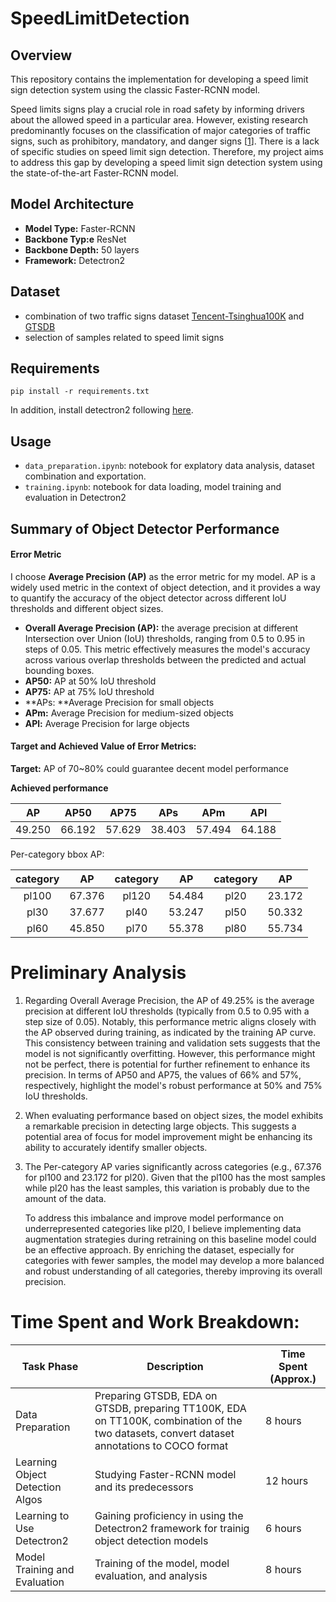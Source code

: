# SpeedLimitDetection
## Overview
This repository contains the implementation for developing a speed limit sign detection system using the classic Faster-RCNN model.

Speed limits signs play a crucial role in road safety by informing drivers about the allowed speed in a particular area. However, existing research predominantly focuses on the classification of major categories of traffic signs, such as prohibitory, mandatory, and danger signs [[1](https://www.sciencedirect.com/science/article/pii/S092523121830924X)]. There is a lack of specific studies on speed limit sign detection. Therefore, my project aims to address this gap by developing a speed limit sign detection system using the state-of-the-art Faster-RCNN model.

## Model Architecture
- **Model Type:** Faster-RCNN
- **Backbone Typ:e** ResNet
- **Backbone Depth:** 50 layers
- **Framework:** Detectron2

## Dataset
- combination of two traffic signs dataset [Tencent-Tsinghua100K](https://cg.cs.tsinghua.edu.cn/traffic-sign/) and [GTSDB](https://www.google.com/url?sa=t&rct=j&q=&esrc=s&source=web&cd=&cad=rja&uact=8&ved=2ahUKEwiyiZjHsZyDAxVf8rsIHTw8A_EQFnoECA0QAQ&url=https%3A%2F%2Fbenchmark.ini.rub.de%2F&usg=AOvVaw3ydXAIMKQ2BxWRtbpCBe9c&opi=89978449)
- selection of samples related to speed limit signs

## Requirements
```
pip install -r requirements.txt
```
In addition, install detectron2 following [here](https://detectron2.readthedocs.io/en/latest/tutorials/install.html).

## Usage
- `data_preparation.ipynb`: notebook for explatory data analysis, dataset combination and exportation.
- `training.ipynb`: notebook for data loading, model training and evaluation in Detectron2

## Summary of Object Detector Performance

#### Error Metric

I choose **Average Precision (AP)** as the error metric for my model. AP is a widely used metric in the context of object detection, and it provides a way to quantify the accuracy of the object detector across different IoU thresholds and different object sizes. 

- **Overall Average Precision (AP):** the average precision at different Intersection over Union (IoU) thresholds, ranging from 0.5 to 0.95 in steps of 0.05. This metric effectively measures the model's accuracy across various overlap thresholds between the predicted and actual bounding boxes.
- **AP50:** AP at 50% IoU threshold
- **AP75:** AP at 75% IoU threshold
- **APs: **Average Precision for small objects
- **APm:** Average Precision for medium-sized objects
- **APl:** Average Precision for large objects

#### Target and Achieved Value of Error Metrics:

**Target:** AP of 70~80% could guarantee decent model performance

**Achieved performance**

|   AP   |  AP50  |  AP75  |  APs   |  APm   |  APl   |
| :----: | :----: | :----: | :----: | :----: | :----: |
| 49.250 | 66.192 | 57.629 | 38.403 | 57.494 | 64.188 |

Per-category bbox AP:

| category |   AP   | category |   AP   | category |   AP   |
| :------: | :----: | :------: | :----: | :------: | :----: |
|  pl100   | 67.376 |  pl120   | 54.484 |   pl20   | 23.172 |
|   pl30   | 37.677 |   pl40   | 53.247 |   pl50   | 50.332 |
|   pl60   | 45.850 |   pl70   | 55.378 |   pl80   | 55.734 |

# Preliminary Analysis

1. Regarding Overall Average Precision, the AP of 49.25% is the average precision at different IoU thresholds (typically from 0.5 to 0.95 with a step size of 0.05). Notably, this performance metric aligns closely with the AP observed during training, as indicated by the training AP curve. This consistency between training and validation sets suggests that the model is not significantly overfitting. However, this performance might not be perfect, there is potential for further refinement to enhance its precision. In terms of AP50 and AP75, the values of 66% and 57%, respectively, highlight the model's robust performance at 50% and 75% IoU thresholds. 

2. When evaluating performance based on object sizes, the model exhibits a remarkable precision in detecting large objects. This suggests a potential area of focus for model improvement might be enhancing its ability to accurately identify smaller objects.

3. The Per-category AP varies significantly across categories (e.g., 67.376 for pl100 and 23.172 for pl20). Given that the pl100 has the most samples while pl20 has the least samples, this variation is probably due to the amount of the data. 

   To address this imbalance and improve model performance on underrepresented categories like pl20, I believe implementing data augmentation strategies during retraining on this baseline model could be an effective approach. By enriching the dataset, especially for categories with fewer samples, the model may develop a more balanced and robust understanding of all categories, thereby improving its overall precision.

   

# Time Spent and Work Breakdown:

| Task Phase                      | Description                                                  | Time Spent (Approx.) |
| ------------------------------- | ------------------------------------------------------------ | -------------------- |
| Data Preparation                | Preparing GTSDB, EDA on GTSDB, preparing TT100K, EDA on TT100K, combination of the two datasets, convert dataset annotations to COCO format | 8 hours              |
| Learning Object Detection Algos | Studying Faster-RCNN model and its predecessors              | 12 hours             |
| Learning to Use Detectron2      | Gaining proficiency in using the Detectron2 framework for trainig object detection models | 6 hours              |
| Model Training and Evaluation   | Training of the model, model evaluation, and analysis        | 8 hours              |


